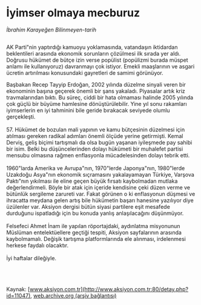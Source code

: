 # İyimser olmaya mecburuz

*İbrahim Karayeğen Bilinmeyen-tarih*

<div>
 <font>
  <img border="0" height="1" src="/web/20050223173921im_/http://www.aksiyon.com.tr/images/blank.gif"/>
 </font>
 <font class="content">
  <p>
   <font class="content">
    AK Parti"nin yaptırdığı kamuoyu yoklamasında, vatandaşın iktidardan beklentileri arasında ekonomik sorunların çözülmesi ilk sırada yer aldı. Doğrusu hükümet de bütçe izin verse popülist (popülizmi burada müspet anlamı ile kullanıyoruz) davranmayı çok istiyor. Emekli maaşlarının ve asgari ücretin artırılması konusundaki gayretleri de samimi görünüyor.
   </font>
   <br/>
   <p>
    <font class="content">
     Başbakan Recep Tayyip Erdoğan, 2002 yılında düzelme sinyali veren bir ekonominin başına geçerek önemli bir şans yakaladı. Piyasalar artık kriz travmalarından bıktı. Bu süreç, ciddi bir hata olmaması halinde 2005 yılında çok güçlü bir büyüme hamlesine dönüştürülebilir. Yine yıl sonu rakamları iyimserlerin en iyi tahminini bile geride bırakacak seviyede olumlu gerçekleşti.
     <br>
      <br>
       57. Hükümet de bozulan mali yapının ve kamu bütçesinin düzelmesi için atılması gereken radikal adımları önemli ölçüde yerine getirmişti. Kemal Derviş, geliş biçimi tartışmalı da olsa bugün yaşanan iyileşmede pay sahibi bir isim. Belki bu düşüncelerinden dolayı hükümeti bir muhalefet partisi mensubu olmasına rağmen enflasyonla mücadelesinden dolayı tebrik etti.
       <br>
        <br>
         1960"larda Amerika ve Avrupa"nın, 1970"lerde Japonya"nın, 1980"lerde Uzakdoğu Asya"nın ekonomik sıçramasını yakalayamayan Türkiye, Varşova Paktı"nın yıkılması ile eline geçen büyük fırsatı kaybolmadan mutlaka değerlendirmeli. Böyle bir atak için içeride kendisine çeki düzen verme ve bütünlük sergileme zarureti var. Fakat görünen o ki enflasyonun düşmesi ve ihracatta meydana gelen artış bile hükümetin başarı hanesine yazılıyor diye üzülenler var. Aksiyon dergisi bütün siyasi partilere eşit mesafede durduğunu ispatladığı için bu konuda yanlış anlaşılacağını düşünmüyor.
         <br/>
         <br/>
         Felsefeci Ahmet İnam ile yapılan röportajdaki, aydınlatma misyonunun Müslüman entelektüellere geçtiği tespiti, Aksiyon sayfalarının arasında kaybolmamalı. Değişik tartışma platformlarında ele alınması, irdelenmesi herkese faydalı olacaktır.
         <br/>
         <br/>
         İyi haftalar dileğiyle.
        </br>
       </br>
      </br>
     </br>
    </font>
   </p>
  </p>
 </font>
</div>


Kaynak: [www.aksiyon.com.tr](http://www.aksiyon.com.tr:80/detay.php?id=11047), [web.archive.org (arşiv bağlantısı)](http://web.archive.org/web/20050223173921/http://www.aksiyon.com.tr:80/detay.php?id=11047)
